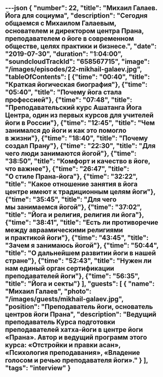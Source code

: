 ---json
{
	"number": 22,
	"title": "Михаил Галаев. Йога для социума",
	"description": "Сегодня общаемся с&nbsp;Михаилом Галаевым, основателем и&nbsp;директором центра Прана, преподавателем о&nbsp;йоге в&nbsp;современном обществе, целях практики и&nbsp;бизнесе.",
	"date": "2019-07-30",
	"duration": "1:04:00",
	"soundcloudTrackId": "658567715",
	"image": "/images/episodes/22-mikhail-galaev.jpg",
	"tableOfContents": [
		{"time": "00:40", "title": "Краткая йогическая биография"},
		{"time": "05:40", "title": "Почему йога стала профессией"},
		{"time": "07:48", "title": "Преподавательский курс Ашатанга Йога Центра, один из&nbsp;первых курсов для учителей йоги в&nbsp;России"},
		{"time": "12:45", "title": "Чем занимался до&nbsp;йоги и&nbsp;как это помогло в&nbsp;жизни"},
		{"time": "18:40", "title": "Почему создал Прану"},
		{"time": "22:30", "title": "Для чего люди занимаются йогой"},
		{"time": "38:50", "title": "Комфорт и&nbsp;качество в&nbsp;йоге, что важнее"},
		{"time": "26:47", "title": "О&nbsp;стиле Прана-йога"},
		{"time": "32:22", "title": "Какое отношение занятия в&nbsp;йога центре имеют к&nbsp;традиционным целям йоги"},
		{"time": "35:45", "title": "Для чего мы&nbsp;занимаемся йогой"},
		{"time": "37:02", "title": "Йога и&nbsp;религия, религия&nbsp;ли йога"},
		{"time": "38:41", "title": "Есть&nbsp;ли противоречие между авраамическими религиями и&nbsp;практикой йоги"},
		{"time": "43:45", "title": "Зачем я&nbsp;занимаюсь йогой"},
		{"time": "50:44", "title": "О&nbsp;дальнейшем развитии йоги в&nbsp;нашей стране"},
		{"time": "52:43", "title": "Нужен&nbsp;ли нам единый орган сертификации преподавателей йоги"},
		{"time": "56:35", "title": "Йога и&nbsp;секты"}
	],
	"guests": [
		{
			"name": "Михаил Галаев",
			"photo": "/images/guests/mikhail-galaev.jpg",
			"position": "Преподаватель йоги, основатель центров йоги Прана",
			"description": "Ведущий преподаватель Курса подготовки преподавателей хатха-йоги в&nbsp;центре йоги &laquo;Прана&raquo;. Автор и&nbsp;ведущий программ этого курса: &laquo;Отстройки и&nbsp;правки асан&raquo;, &laquo;Психология преподавания&raquo;, &laquo;Владение голосом и&nbsp;речью преподавателя йоги&raquo;."
		}
	],
	"tags": "interview"
}
---
